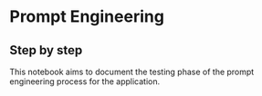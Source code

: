 # Prompt Engineering
## Step by step 

This notebook aims to document the testing phase of the prompt engineering process for the application.
